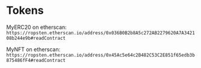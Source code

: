 # Tokens

MyERC20 on etherscan: `https://ropsten.etherscan.io/address/0x036B0B2b8A5c272AB2279620A7A342108b244e9b#readContract`

MyNFT on etherscan: `https://ropsten.etherscan.io/address/0x45Ac5e64c2B482C53C2E851f65edb3b875486fF4#readContract`
